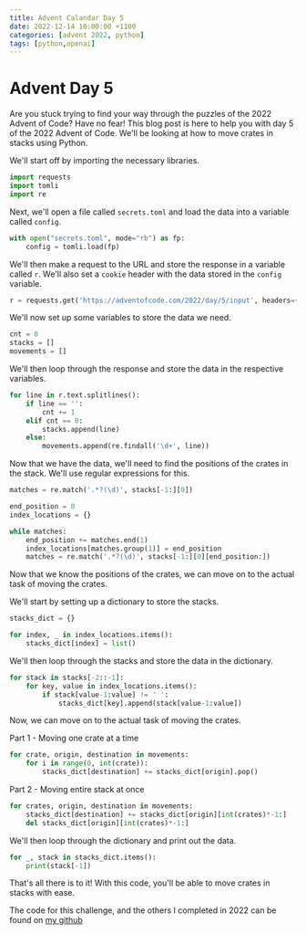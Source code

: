 ```yaml
---
title: Advent Calandar Day 5
date: 2022-12-14 10:00:00 +1100
categories: [advent 2022, python]
tags: [python,openai] 
---
```


# Advent Day 5

Are you stuck trying to find your way through the puzzles of the 2022 Advent of Code? Have no fear! This blog post is here to help you with day 5 of the 2022 Advent of Code. We'll be looking at how to move crates in stacks using Python. 

We'll start off by importing the necessary libraries. 

```python
import requests
import tomli
import re 
```

Next, we'll open a file called `secrets.toml` and load the data into a variable called `config`. 

```python
with open("secrets.toml", mode="rb") as fp:
    config = tomli.load(fp)
```

We'll then make a request to the URL and store the response in a variable called `r`. We'll also set a `cookie` header with the data stored in the `config` variable. 

```python
r = requests.get('https://adventofcode.com/2022/day/5/input', headers={'cookie': config['day-2']['cookie']})
```

We'll now set up some variables to store the data we need. 

```python
cnt = 0
stacks = []
movements = []
```

We'll then loop through the response and store the data in the respective variables. 

```python
for line in r.text.splitlines():
    if line == '':
        cnt += 1
    elif cnt == 0:
        stacks.append(line)
    else:
        movements.append(re.findall('\d+', line))
```

Now that we have the data, we'll need to find the positions of the crates in the stack. We'll use regular expressions for this. 

```python
matches = re.match('.*?(\d)', stacks[-1:][0])

end_position = 0
index_locations = {}

while matches:
    end_position += matches.end(1)
    index_locations[matches.group(1)] = end_position
    matches = re.match('.*?(\d)', stacks[-1:][0][end_position:])
```

Now that we know the positions of the crates, we can move on to the actual task of moving the crates. 

We'll start by setting up a dictionary to store the stacks. 

```python
stacks_dict = {}

for index, _ in index_locations.items():
    stacks_dict[index] = list()
```

We'll then loop through the stacks and store the data in the dictionary. 

```python
for stack in stacks[-2::-1]:
    for key, value in index_locations.items():
        if stack[value-1:value] != ' ':
            stacks_dict[key].append(stack[value-1:value])
```

Now, we can move on to the actual task of moving the crates. 

Part 1 - Moving one crate at a time

```python
for crate, origin, destination in movements:
    for i in range(0, int(crate)):
        stacks_dict[destination] += stacks_dict[origin].pop()
```

Part 2 - Moving entire stack at once

```python
for crates, origin, destination in movements:
    stacks_dict[destination] += stacks_dict[origin][int(crates)*-1:]
    del stacks_dict[origin][int(crates)*-1:]
```

We'll then loop through the dictionary and print out the data. 

```python
for _, stack in stacks_dict.items():
    print(stack[-1])
```

That's all there is to it! With this code, you'll be able to move crates in stacks with ease.

The code for this challenge, and the others I completed in 2022 can be found on [my github](https://github.com/ufJmacca/advent2022)